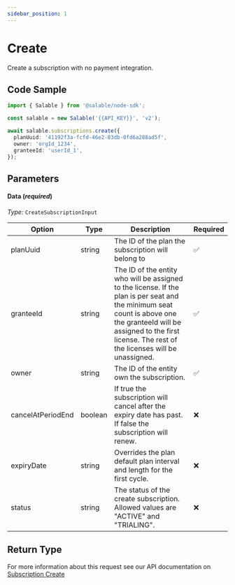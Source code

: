 ```yaml
---
sidebar_position: 1
---
```


# Create

Create a subscription with no payment integration.

## Code Sample

```typescript
import { Salable } from '@salable/node-sdk';

const salable = new Salable('{{API_KEY}}', 'v2');

await salable.subscriptions.create({
  planUuid: '41192f3a-fcfd-46e2-83db-0fd6a288ad5f',
  owner: 'orgId_1234',
  granteeId: 'userId_1',
});
```

## Parameters

#### Data (_required_)

_Type:_ `CreateSubscriptionInput`

| Option            | Type    | Description                                                                                                                                                                                                                 | Required |
|-------------------|---------|-----------------------------------------------------------------------------------------------------------------------------------------------------------------------------------------------------------------------------|----------|
| planUuid          | string  | The ID of the plan the subscription will belong to                                                                                                                                                                          | ✅        |
| granteeId         | string  | The ID of the entity who will be assigned to the license. If the plan is per seat and the minimum seat count is above one the granteeId will be assigned to the first license. The rest of the licenses will be unassigned. | ✅        |
| owner             | string  | The ID of the entity own the subscription.                                                                                                                                                                                  | ✅        |
| cancelAtPeriodEnd | boolean | If true the subscription will cancel after the expiry date has past. If false the subscription will renew.                                                                                                                  | ❌        |
| expiryDate        | string  | Overrides the plan default plan interval and length for the first cycle.                                                                                                                                                    | ❌        |
| status            | string  | The status of the create subscription. Allowed values are "ACTIVE" and "TRIALING".                                                                                                                                          | ❌        |

## Return Type

For more information about this request see our API documentation on [Subscription Create](https://docs.salable.app/api/v2#tag/Subscriptions/operation/createSubscripion)